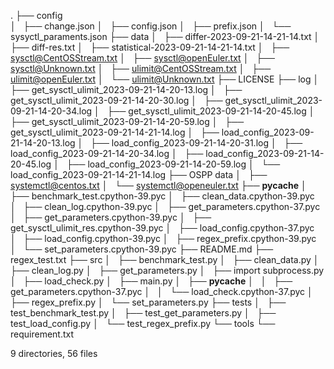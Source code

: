 .
├── config              
│   ├── change.json
│   ├── config.json
│   ├── prefix.json
│   └── sysyctl_paraments.json
├── data
│   ├── differ-2023-09-21-14-21-14.txt
│   ├── diff-res.txt
│   ├── statistical-2023-09-21-14-21-14.txt
│   ├── sysctl@CentOSStream.txt
│   ├── sysctl@openEuler.txt
│   ├── sysctl@Unknown.txt
│   ├── ulimit@CentOSStream.txt
│   ├── ulimit@openEuler.txt
│   └── ulimit@Unknown.txt
├── LICENSE
├── log
│   ├── get_sysctl_ulimit_2023-09-21-14-20-13.log
│   ├── get_sysctl_ulimit_2023-09-21-14-20-30.log
│   ├── get_sysctl_ulimit_2023-09-21-14-20-34.log
│   ├── get_sysctl_ulimit_2023-09-21-14-20-45.log
│   ├── get_sysctl_ulimit_2023-09-21-14-20-59.log
│   ├── get_sysctl_ulimit_2023-09-21-14-21-14.log
│   ├── load_config_2023-09-21-14-20-13.log
│   ├── load_config_2023-09-21-14-20-31.log
│   ├── load_config_2023-09-21-14-20-34.log
│   ├── load_config_2023-09-21-14-20-45.log
│   ├── load_config_2023-09-21-14-20-59.log
│   └── load_config_2023-09-21-14-21-14.log
├── OSPP data
│   ├── systemctl@centos.txt
│   └── systemctl@openeuler.txt
├── __pycache__
│   ├── benchmark_test.cpython-39.pyc
│   ├── clean_data.cpython-39.pyc
│   ├── clean_log.cpython-39.pyc
│   ├── get_parameters.cpython-37.pyc
│   ├── get_parameters.cpython-39.pyc
│   ├── get_sysctl_ulimit_res.cpython-39.pyc
│   ├── load_config.cpython-37.pyc
│   ├── load_config.cpython-39.pyc
│   ├── regex_prefix.cpython-39.pyc
│   └── set_parameters.cpython-39.pyc
├── README.md
├── regex_test.txt
├── src
│   ├── benchmark_test.py
│   ├── clean_data.py
│   ├── clean_log.py
│   ├── get_parameters.py
│   ├── import subprocess.py
│   ├── load_check.py
│   ├── main.py
│   ├── __pycache__
│   │   ├── get_parameters.cpython-37.pyc
│   │   └── load_check.cpython-37.pyc
│   ├── regex_prefix.py
│   └── set_parameters.py
├── tests
│   ├── test_benchmark_test.py
│   ├── test_get_parameters.py
│   ├── test_load_config.py
│   └── test_regex_prefix.py
└── tools
    └── requirement.txt

9 directories, 56 files
